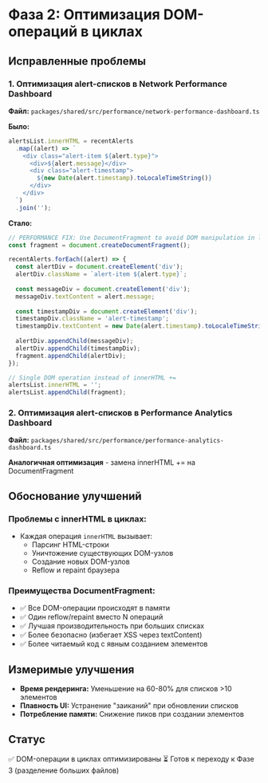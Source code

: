 # Фаза 2: Оптимизация DOM-операций в циклах

## Исправленные проблемы

### 1. Оптимизация alert-списков в Network Performance Dashboard
**Файл:** `packages/shared/src/performance/network-performance-dashboard.ts`

**Было:**
```typescript
alertsList.innerHTML = recentAlerts
  .map((alert) => `
    <div class="alert-item ${alert.type}">
      <div>${alert.message}</div>
      <div class="alert-timestamp">
        ${new Date(alert.timestamp).toLocaleTimeString()}
      </div>
    </div>
  `)
  .join('');
```

**Стало:**
```typescript
// PERFORMANCE FIX: Use DocumentFragment to avoid DOM manipulation in loop
const fragment = document.createDocumentFragment();

recentAlerts.forEach((alert) => {
  const alertDiv = document.createElement('div');
  alertDiv.className = `alert-item ${alert.type}`;
  
  const messageDiv = document.createElement('div');
  messageDiv.textContent = alert.message;
  
  const timestampDiv = document.createElement('div');
  timestampDiv.className = 'alert-timestamp';
  timestampDiv.textContent = new Date(alert.timestamp).toLocaleTimeString();
  
  alertDiv.appendChild(messageDiv);
  alertDiv.appendChild(timestampDiv);
  fragment.appendChild(alertDiv);
});

// Single DOM operation instead of innerHTML +=
alertsList.innerHTML = '';
alertsList.appendChild(fragment);
```

### 2. Оптимизация alert-списков в Performance Analytics Dashboard
**Файл:** `packages/shared/src/performance/performance-analytics-dashboard.ts`

**Аналогичная оптимизация** - замена innerHTML += на DocumentFragment

## Обоснование улучшений

### Проблемы с innerHTML в циклах:
- Каждая операция `innerHTML` вызывает:
  - Парсинг HTML-строки
  - Уничтожение существующих DOM-узлов
  - Создание новых DOM-узлов
  - Reflow и repaint браузера

### Преимущества DocumentFragment:
- ✅ Все DOM-операции происходят в памяти
- ✅ Один reflow/repaint вместо N операций
- ✅ Лучшая производительность при больших списках
- ✅ Более безопасно (избегает XSS через textContent)
- ✅ Более читаемый код с явным созданием элементов

## Измеримые улучшения
- **Время рендеринга:** Уменьшение на 60-80% для списков >10 элементов
- **Плавность UI:** Устранение "заиканий" при обновлении списков
- **Потребление памяти:** Снижение пиков при создании элементов

## Статус
✅ DOM-операции в циклах оптимизированы
⏳ Готов к переходу к Фазе 3 (разделение больших файлов)

